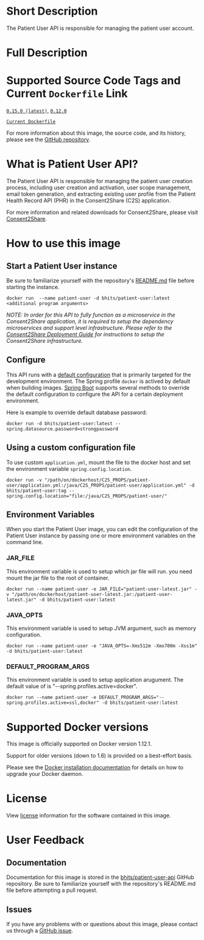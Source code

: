 # Short Description
The Patient User API is responsible for managing the patient user account.

# Full Description

# Supported Source Code Tags and Current `Dockerfile` Link

[`0.15.0 (latest)`](https://github.com/bhits/patient-user-api/releases/tag/0.15.0), [`0.12.0`](https://github.com/bhits/patient-user-api/releases/tag/0.12.0)

[`Current Dockerfile`](https://github.com/bhits/patient-user-api/blob/master/patient-user/src/main/docker/Dockerfile)

For more information about this image, the source code, and its history, please see the [GitHub repository](https://github.com/bhits/patient-user-api).

# What is Patient User API?

The Patient User API is responsible for managing the patient user creation process, including user creation and activation, user scope management, email token generation, and extracting existing user profile from the Patient Health Record API (PHR) in the Consent2Share (C2S) application.

For more information and related downloads for Consent2Share, please visit [Consent2Share](https://bhits.github.io/consent2share/).
# How to use this image


## Start a Patient User instance

Be sure to familiarize yourself with the repository's [README.md](https://github.com/bhits/patient-user-api) file before starting the instance.

`docker run  --name patient-user -d bhits/patient-user:latest <additional program arguments>`

*NOTE: In order for this API to fully function as a microservice in the Consent2Share application, it is required to setup the dependency microservices and support level infrastructure. Please refer to the [Consent2Share Deployment Guide](https://github.com/bhits/consent2share/releases/download/2.1.0/c2s-deployment-guide.pdf) for instructions to setup the Consent2Share infrastructure.*


## Configure

This API runs with a [default configuration](https://github.com/bhits/patient-user-api/blob/master/patient-user/src/main/resources/application.yml) that is primarily targeted for the development environment.  The Spring profile `docker` is actived by default when building images. [Spring Boot](https://projects.spring.io/spring-boot/) supports several methods to override the default configuration to configure the API for a certain deployment environment. 

Here is example to override default database password:

`docker run -d bhits/patient-user:latest --spring.datasource.password=strongpassword`

## Using a custom configuration file

To use custom `application.yml`, mount the file to the docker host and set the environment variable `spring.config.location`.

`docker run -v "/path/on/dockerhost/C2S_PROPS/patient-user/application.yml:/java/C2S_PROPS/patient-user/application.yml" -d bhits/patient-user:tag --spring.config.location="file:/java/C2S_PROPS/patient-user/"`

## Environment Variables

When you start the Patient User image, you can edit the configuration of the Patient User instance by passing one or more environment variables on the command line. 

### JAR_FILE

This environment variable is used to setup which jar file will run. you need mount the jar file to the root of container.

`docker run --name patient-user -e JAR_FILE="patient-user-latest.jar" -v "/path/on/dockerhost/patient-user-latest.jar:/patient-user-latest.jar" -d bhits/patient-user:latest`

### JAVA_OPTS 

This environment variable is used to setup JVM argument, such as memory configuration.

`docker run --name patient-user -e "JAVA_OPTS=-Xms512m -Xmx700m -Xss1m" -d bhits/patient-user:latest`

### DEFAULT_PROGRAM_ARGS 

This environment variable is used to setup application arugument. The default value of is "--spring.profiles.active=docker".

`docker run --name patient-user -e DEFAULT_PROGRAM_ARGS="--spring.profiles.active=ssl,docker" -d bhits/patient-user:latest`

# Supported Docker versions

This image is officially supported on Docker version 1.12.1.

Support for older versions (down to 1.6) is provided on a best-effort basis.

Please see the [Docker installation documentation](https://docs.docker.com/engine/installation/) for details on how to upgrade your Docker daemon.

# License

View [license](https://github.com/bhits/patient-user-api/blob/master/LICENSE) information for the software contained in this image.

# User Feedback

## Documentation 

Documentation for this image is stored in the [bhits/patient-user-api](https://github.com/bhits/patient-user-api) GitHub repository. Be sure to familiarize yourself with the repository's README.md file before attempting a pull request.

## Issues

If you have any problems with or questions about this image, please contact us through a [GitHub issue](https://github.com/bhits/patient-user-api/issues).